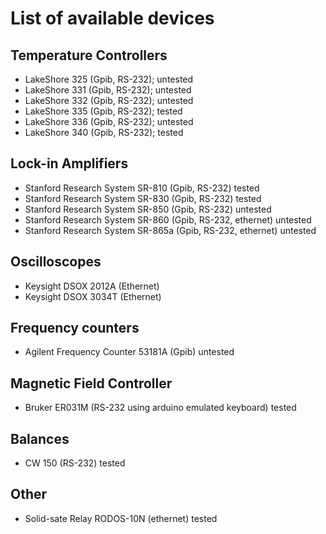 # List of available devices

## Temperature Controllers
- LakeShore 325 (Gpib, RS-232); untested 
- LakeShore 331 (Gpib, RS-232); untested
- LakeShore 332 (Gpib, RS-232); untested
- LakeShore 335 (Gpib, RS-232); tested
- LakeShore 336 (Gpib, RS-232); untested
- LakeShore 340 (Gpib, RS-232); tested

## Lock-in Amplifiers
- Stanford Research System SR-810 (Gpib, RS-232) tested
- Stanford Research System SR-830 (Gpib, RS-232) tested
- Stanford Research System SR-850 (Gpib, RS-232) untested
- Stanford Research System SR-860 (Gpib, RS-232, ethernet) untested
- Stanford Research System SR-865a (Gpib, RS-232, ethernet) untested

## Oscilloscopes
- Keysight DSOX 2012A (Ethernet)
- Keysight DSOX 3034T (Ethernet)

## Frequency counters
- Agilent Frequency Counter 53181A (Gpib) untested

## Magnetic Field Controller
- Bruker ER031M (RS-232 using arduino emulated keyboard) tested

## Balances
- CW 150 (RS-232) tested

## Other
- Solid-sate Relay RODOS-10N (ethernet) tested


